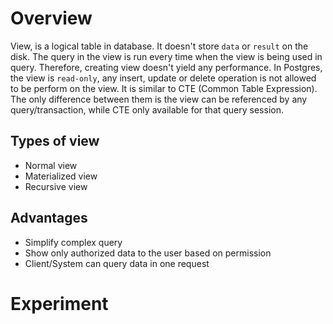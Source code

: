 # Overview
View, is a logical table in database. It doesn't store `data` or `result` on the disk. The query in the view is run every time when the view is being used in query. Therefore, creating view doesn't yield any performance. In Postgres, the view is `read-only`, any insert, update or delete operation is not allowed to be perform on the view. It is similar to CTE (Common Table Expression). The only difference between them is the view can be referenced by any query/transaction, while CTE only available for that query session.

## Types of view
- Normal view
- Materialized view
- Recursive view

## Advantages
- Simplify complex query
- Show only authorized data to the user based on permission
- Client/System can query data in one request

# Experiment
